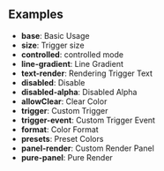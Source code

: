## Examples

- **base**: Basic Usage
- **size**: Trigger size
- **controlled**: controlled mode
- **line-gradient**: Line Gradient
- **text-render**: Rendering Trigger Text
- **disabled**: Disable
- **disabled-alpha**: Disabled Alpha
- **allowClear**: Clear Color
- **trigger**: Custom Trigger
- **trigger-event**: Custom Trigger Event
- **format**: Color Format
- **presets**: Preset Colors
- **panel-render**: Custom Render Panel
- **pure-panel**: Pure Render
